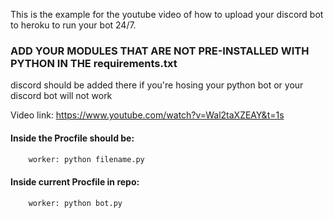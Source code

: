 This is the example for the youtube video of how to upload your discord bot to heroku to run your bot 24/7.

### ADD YOUR MODULES THAT ARE NOT PRE-INSTALLED WITH PYTHON IN THE requirements.txt
discord should be added there if you're hosing your python bot or your discord bot will not work


Video link: https://www.youtube.com/watch?v=Wal2taXZEAY&t=1s

#### Inside the Procfile should be:
```py
    worker: python filename.py
```
 
#### Inside current Procfile in repo:
```py
    worker: python bot.py
    
```
  
 
